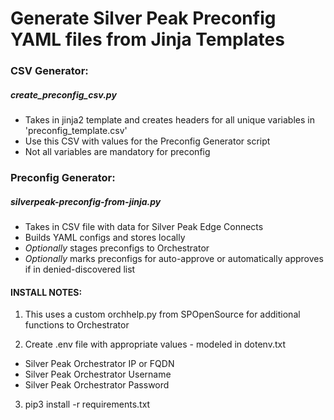 # Generate Silver Peak Preconfig YAML files from Jinja Templates


### CSV Generator:
##### create_preconfig_csv.py

- Takes in jinja2 template and creates headers for all unique variables in 'preconfig_template.csv'
- Use this CSV with values for the Preconfig Generator script
- Not all variables are mandatory for preconfig

### Preconfig Generator:
##### silverpeak-preconfig-from-jinja.py

- Takes in CSV file with data for Silver Peak Edge Connects
- Builds YAML configs and stores locally
- *Optionally* stages preconfigs to Orchestrator
- *Optionally* marks preconfigs for auto-approve or automatically approves if in denied-discovered list



#### INSTALL NOTES:
1. This uses a custom orchhelp.py from SPOpenSource for additional functions to Orchestrator

2. Create .env file with appropriate values - modeled in dotenv.txt
  - Silver Peak Orchestrator IP or FQDN
  - Silver Peak Orchestrator Username
  - Silver Peak Orchestrator Password

3. pip3 install -r requirements.txt


